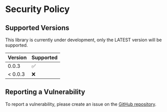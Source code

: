 # Security Policy

## Supported Versions

This library is currently under development, only the LATEST version will be supported.

| Version | Supported          |
| ------- | ------------------ |
| 0.0.3   | :white_check_mark: |
| < 0.0.3   | :x:                |

## Reporting a Vulnerability

To report a vulnerability, please create an issue on the [GitHub repository](https://github.com/ItsRqtl/cbmc.py/).
